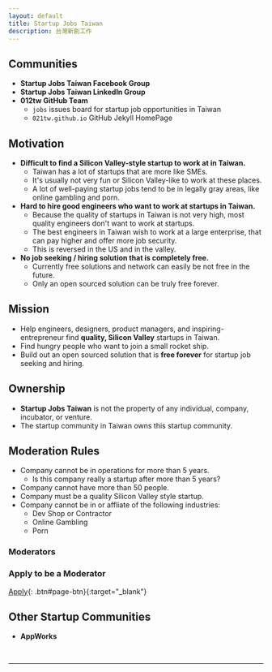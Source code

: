 ```yaml
---
layout: default
title: Startup Jobs Taiwan
description: 台灣新創工作
---
```


## Communities

* **Startup Jobs Taiwan Facebook Group**
* **Startup Jobs Taiwan LinkedIn Group**
* **012tw GitHub Team**
  * `jobs` issues board for startup job opportunities in Taiwan
  * `021tw.github.io` GitHub Jekyll HomePage

## Motivation

* **Difficult to find a Silicon Valley-style startup to work at in Taiwan.**
  * Taiwan has a lot of startups that are more like SMEs. 
  * It's usually not very fun or Silicon Valley-like to work at these places.
  * A lot of well-paying startup jobs tend to be in legally gray areas, like online gambling and porn.
* **Hard to hire good engineers who want to work at startups in Taiwan.**
  * Because the quality of startups in Taiwan is not very high, most quality engineers don't want to work at startups.
  * The best engineers in Taiwan wish to work at a large enterprise, that can pay higher and offer more job security.
  * This is reversed in the US and in the valley.
* **No job seeking / hiring solution that is completely free.**
  * Currently free solutions and network can easily be not free in the future.
  * Only an open sourced solution can be truly free forever.

## Mission

* Help engineers, designers, product managers, and inspiring-entrepreneur find **quality, Silicon Valley** startups in Taiwan.
* Find hungry people who want to join a small rocket ship.
* Build out an open sourced solution that is **free forever** for startup job seeking and hiring.

## Ownership

* **Startup Jobs Taiwan** is not the property of any individual, company, incubator, or venture.
* The startup community in Taiwan owns this startup community.

## Moderation Rules

* Company cannot be in operations for more than 5 years.
  * Is this company really a startup after more than 5 years?
* Company cannot have more than 50 people.
* Company must be a quality Silicon Valley style startup.
* Company cannot be in or affliate of the following industries:
  * Dev Shop or Contractor
  * Online Gambling
  * Porn

### Moderators


### Apply to be a Moderator

[Apply](mailto:stacktw@prontomail.com){: .btn#page-btn}{:target="_blank"}


## Other Startup Communities

* **AppWorks**


<br>

---

<br>
